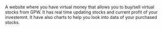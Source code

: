 A website where you have virtual money that allows you to buy/sell virtual stocks from GPW. It has real time updating stocks and current profit of your investemnt. It have also charts to help you look into data of your purchased stocks.
